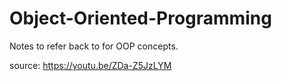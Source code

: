 # Object-Oriented-Programming

Notes to refer back to for OOP concepts.

source: https://youtu.be/ZDa-Z5JzLYM
